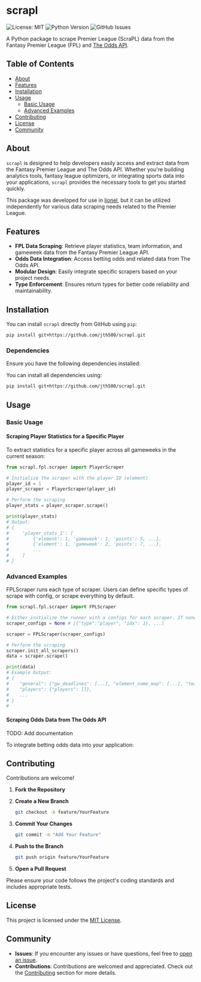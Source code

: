 # scrapl

![License: MIT](https://img.shields.io/badge/License-MIT-yellow.svg)
![Python Version](https://img.shields.io/badge/python-3.7%2B-blue.svg)
![GitHub Issues](https://img.shields.io/github/issues/jth500/scrapl)

A Python package to scrape Premier League (ScraPL) data from the Fantasy Premier League (FPL) and [The Odds API](https://the-odds-api.com/).

## Table of Contents

- [About](#about)
- [Features](#features)
- [Installation](#installation)
- [Usage](#usage)
  - [Basic Usage](#basic-usage)
  - [Advanced Examples](#advanced-examples)
- [Contributing](#contributing)
- [License](#license)
- [Community](#community)

## About

`scrapl` is designed to help developers easily access and extract data from the Fantasy Premier League and The Odds API. Whether you're building analytics tools, fantasy league optimizers, or integrating sports data into your applications, `scrapl` provides the necessary tools to get you started quickly.

This package was developed for use in [lionel](https://github.com/jth500/lionel), but it can be utilized independently for various data scraping needs related to the Premier League.

## Features

- **FPL Data Scraping**: Retrieve player statistics, team information, and gameweek data from the Fantasy Premier League API.
- **Odds Data Integration**: Access betting odds and related data from The Odds API.
- **Modular Design**: Easily integrate specific scrapers based on your project needs.
- **Type Enforcement**: Ensures return types for better code reliability and maintainability.

## Installation

You can install `scrapl` directly from GitHub using `pip`:

```bash
pip install git+https://github.com/jth500/scrapl.git
```

### Dependencies

Ensure you have the following dependencies installed:

You can install all dependencies using:

```bash
pip install git+https://github.com/jth500/scrapl.git
```

## Usage

### Basic Usage

#### Scraping Player Statistics for a Specific Player

To extract statistics for a specific player across all gameweeks in the current season:

```python
from scrapl.fpl.scraper import PlayerScraper

# Initialize the scraper with the player ID (element)
player_id = 1
player_scraper = PlayerScraper(player_id)

# Perform the scraping
player_stats = player_scraper.scrape()

print(player_stats)
# Output:
# {
#     'player_stats_1': [
#         {'element': 1, 'gameweek': 1, 'points': 5, ...},
#         {'element': 1, 'gameweek': 2, 'points': 7, ...},
#         ...
#     ]
# }
```

### Advanced Examples

FPLScraper runs each type of scraper. Users can define specific types of scrape with config, or scrape everything by default.

```python
from scrapl.fpl.scraper import FPLScraper

# Either initialize the runner with a configs for each scraper. If none are given, everything is scraped
scraper_configs = None # [{"type":"player", "idx": 1}, ...]

scraper = FPLScraper(scraper_configs)

# Perform the scraping
scraper.init_all_scrapers()
data = scraper.scrape()

print(data)
# Example Output:
# {
#    "general": {"gw_deadlines": [...], "element_name_map": [...], "teams": [...]}
#    "players": {"players": []},
#    ...
# }
#
```

#### Scraping Odds Data from The Odds API

TODO: Add documentation

To integrate betting odds data into your application:

## Contributing

Contributions are welcome!

1. **Fork the Repository**
2. **Create a New Branch**

   ```bash
   git checkout -b feature/YourFeature
   ```

3. **Commit Your Changes**

   ```bash
   git commit -m "Add Your Feature"
   ```

4. **Push to the Branch**

   ```bash
   git push origin feature/YourFeature
   ```

5. **Open a Pull Request**

Please ensure your code follows the project's coding standards and includes appropriate tests.

## License

This project is licensed under the [MIT License](LICENSE).

## Community

- **Issues**: If you encounter any issues or have questions, feel free to [open an issue](https://github.com/jth500/scrapl/issues).
- **Contributions**: Contributions are welcomed and appreciated. Check out the [Contributing](#contributing) section for more details.
